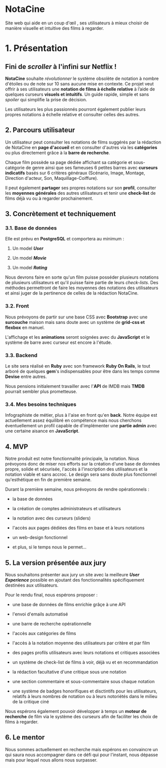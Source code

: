 # NotaCine

Site web qui aide en un coup d'œil , ses utilisateurs à mieux choisir de manière visuelle et intuitive des films à regarder.


# 1. Présentation


## Fini de *scroller* à l'infini sur Netflix !

**NotaCine** souhaite _révolutionner_ le système obsolète de notation à nombre d'étoiles ou de note sur 10 sans aucune mise en contexte. Ce projet veut offrir à ses utilisateurs une **notation de films à échelle relative** à l’aide de quelques curseurs **visuels et intuitifs**. Un guide rapide, simple et sans *spoiler* qui simplifie la prise de décision.

Les utilisateurs les plus passionnés pourront également publier leurs propres notations à échelle relative et consulter celles des autres.

## 2. Parcours utilisateur

Un utilisateur peut consulter les notations de films suggérés par la rédaction de NotaCine en **page d'accueil** et en consulter d'autres via les **catégories** ou plus directement grâce à la **barre de recherche**.

Chaque film possède sa page dédiée affichant sa catégorie et sous-catégorie de genre ainsi que ses fameuses 6 petites barres avec **curseurs indicatifs** basés sur 6 critères généraux (Scénario, Image, Montage, Direction d'acteur, Son, Maquillage-Coiffure).

Il peut également **partager** ses propres notations sur son **profil**, consulter les **moyennes générales** des autres utilisateurs et tenir une **check-list** de films déjà vu ou à regarder prochainement.

## 3. Concrètement et techniquement

### 3.1. Base de données

Elle est prévu en **PostgreSQL** et comportera au minimum :

1. Un model ***User***

2. Un model ***Movie***

3. Un model ***Rating***

Nous devrons faire en sorte qu'un film puisse posséder plusieurs notations de plusieurs utilisateurs et qu'il puisse faire partie de leurs *check-lists*. Des méthodes permettront de faire les moyennes des notations des utilisateurs et ainsi juger de la pertinence de celles de la rédaction NotaCine.

### 3.2. Front

Nous prévoyons de partir sur une base CSS avec **Bootstrap** avec une **surcouche** maison mais sans doute avec un système de **grid-css et flexbox** en manuel.

L'affichage et les **animations** seront soignées avec du **JavaScript** et le système de barre avec curseur est encore à l'étude.

### 3.3. Backend

Le site sera réalisé en **Ruby** avec son framework **Ruby On Rails**, le tout arboré de quelques **gem**'s indispensables pour être dans les temps comme **Devise** entre autres.

Nous pensions initialement travailler avec l'**API** de IMDB mais **TMDB** pourrait sembler plus prometteuse.

### 3.4. Mes besoins techniques

Infographiste de métier, plus à l'aise en front qu'en **back**. Notre équipe est actuellement assez équilibré en compétence mais nous cherchons éventuellement un profil capable de d'implémenter une **partie admin** avec une certaine aisance en **JavaScript**.

## 4. MVP

Notre produit est notre fonctionnalité principale, la notation. Nous prévoyons donc de miser nos efforts sur la création d'une base de données propre, solide et sécurisée, l'accès à l'inscription des utilisateurs et la notation viable et sans accroc. Le design sera sans doute plus fonctionnel qu'esthétique en fin de première semaine.

Durant la première semaine, nous prévoyons de rendre opérationnels :

- la base de données

- la création de comptes administrateurs et utilisateurs

- la notation avec des curseurs (sliders)

- l'accès aux pages dédiées des films en base et à leurs notations

- un web-design fonctionnel

- et plus, si le temps nous le permet...


## 5. La version présentée aux jury

Nous souhaitons présenter aux jury un site avec la meilleure ***User Experience*** possible en ajoutant des fonctionnalités spécifiquement destinées aux utilisateurs.

Pour le rendu final, nous espérons proposer :

- une base de données de films enrichie grâçe à une API

- l'envoi d'emails automatisé

- une barre de recherche opérationnelle

- l'accès aux catégories de films

- l'accès à la notation moyenne des utilisateurs par critère et par film

- des pages profils utilisateurs avec leurs notations et critiques associées

- un système de check-list de films à voir, déjà vu et en recommandation

- la rédaction facultative d'une critique sous une notation

- une section commentaire et sous-commentaire sous chaque notation

- une système de badges honorifiques et disctintifs pour les utilisateurs, relatifs à leurs nombres de notation ou à leurs notoriétés dans le milieu de la critique ciné

Nous espérons également pouvoir développer à temps un **moteur de recherche** de film via le système des curseurs afin de faciliter les choix de films à regarder.

## 6. Le mentor

Nous sommes actuellement en recherche mais espérons en convaincre un qui saura nous accompagner dans ce défi qui pour l'instant, nous dépasse mais pour lequel nous allons nous surpasser.